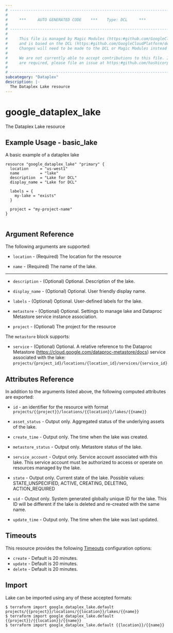 ```yaml
---
# ----------------------------------------------------------------------------
#
#     ***     AUTO GENERATED CODE    ***    Type: DCL     ***
#
# ----------------------------------------------------------------------------
#
#     This file is managed by Magic Modules (https:#github.com/GoogleCloudPlatform/magic-modules)
#     and is based on the DCL (https:#github.com/GoogleCloudPlatform/declarative-resource-client-library).
#     Changes will need to be made to the DCL or Magic Modules instead of here.
#
#     We are not currently able to accept contributions to this file. If changes
#     are required, please file an issue at https:#github.com/hashicorp/terraform-provider-google/issues/new/choose
#
# ----------------------------------------------------------------------------
subcategory: "Dataplex"
description: |-
  The Dataplex Lake resource
---
```


# google_dataplex_lake

The Dataplex Lake resource

## Example Usage - basic_lake
A basic example of a dataplex lake
```hcl
resource "google_dataplex_lake" "primary" {
  location     = "us-west1"
  name         = "lake"
  description  = "Lake for DCL"
  display_name = "Lake for DCL"

  labels = {
    my-lake = "exists"
  }

  project = "my-project-name"
}


```

## Argument Reference

The following arguments are supported:

* `location` -
  (Required)
  The location for the resource
  
* `name` -
  (Required)
  The name of the lake.
  


- - -

* `description` -
  (Optional)
  Optional. Description of the lake.
  
* `display_name` -
  (Optional)
  Optional. User friendly display name.
  
* `labels` -
  (Optional)
  Optional. User-defined labels for the lake.
  
* `metastore` -
  (Optional)
  Optional. Settings to manage lake and Dataproc Metastore service instance association.
  
* `project` -
  (Optional)
  The project for the resource
  


The `metastore` block supports:
    
* `service` -
  (Optional)
  Optional. A relative reference to the Dataproc Metastore (https://cloud.google.com/dataproc-metastore/docs) service associated with the lake: `projects/{project_id}/locations/{location_id}/services/{service_id}`
    
## Attributes Reference

In addition to the arguments listed above, the following computed attributes are exported:

* `id` - an identifier for the resource with format `projects/{{project}}/locations/{{location}}/lakes/{{name}}`

* `asset_status` -
  Output only. Aggregated status of the underlying assets of the lake.
  
* `create_time` -
  Output only. The time when the lake was created.
  
* `metastore_status` -
  Output only. Metastore status of the lake.
  
* `service_account` -
  Output only. Service account associated with this lake. This service account must be authorized to access or operate on resources managed by the lake.
  
* `state` -
  Output only. Current state of the lake. Possible values: STATE_UNSPECIFIED, ACTIVE, CREATING, DELETING, ACTION_REQUIRED
  
* `uid` -
  Output only. System generated globally unique ID for the lake. This ID will be different if the lake is deleted and re-created with the same name.
  
* `update_time` -
  Output only. The time when the lake was last updated.
  
## Timeouts

This resource provides the following
[Timeouts](https://developer.hashicorp.com/terraform/plugin/sdkv2/resources/retries-and-customizable-timeouts) configuration options:

- `create` - Default is 20 minutes.
- `update` - Default is 20 minutes.
- `delete` - Default is 20 minutes.

## Import

Lake can be imported using any of these accepted formats:

```
$ terraform import google_dataplex_lake.default projects/{{project}}/locations/{{location}}/lakes/{{name}}
$ terraform import google_dataplex_lake.default {{project}}/{{location}}/{{name}}
$ terraform import google_dataplex_lake.default {{location}}/{{name}}
```



